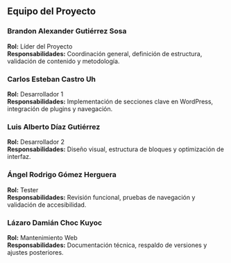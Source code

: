 ## Equipo del Proyecto

### Brandon Alexander Gutiérrez Sosa  
**Rol:** Líder del Proyecto  
**Responsabilidades:** Coordinación general, definición de estructura, validación de contenido y metodología.

### Carlos Esteban Castro Uh  
**Rol:** Desarrollador 1  
**Responsabilidades:** Implementación de secciones clave en WordPress, integración de plugins y navegación.

### Luis Alberto Díaz Gutiérrez  
**Rol:** Desarrollador 2  
**Responsabilidades:** Diseño visual, estructura de bloques y optimización de interfaz.

### Ángel Rodrigo Gómez Herguera  
**Rol:** Tester  
**Responsabilidades:** Revisión funcional, pruebas de navegación y validación de accesibilidad.

### Lázaro Damián Choc Kuyoc  
**Rol:** Mantenimiento Web  
**Responsabilidades:** Documentación técnica, respaldo de versiones y ajustes posteriores.
